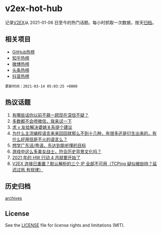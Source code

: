 # v2ex-hot-hub

 记录[V2EX](https://www.v2ex.com/)从 2021-01-06 日至今的热门话题。每小时抓取一次数据，按天[归档](archives)。
 
 ## 相关项目

- [GitHub热榜](https://github.com/lonnyzhang423/github-hot-hub)
- [知乎热榜](https://github.com/lonnyzhang423/zhihu-hot-hub)
- [微博热榜](https://github.com/lonnyzhang423/weibo-hot-hub)
- [头条热榜](https://github.com/lonnyzhang423/toutiao-hot-hub)
- [抖音热榜](https://github.com/lonnyzhang423/douyin-hot-hub)


 `更新时间：2021-03-14 05:03:25 +0800`

## 热议话题

1. [有哪些话你以前不屑一顾现在深信不疑？](https://www.v2ex.com/t/761231)
1. [多数都不会喷微信，我来试一下](https://www.v2ex.com/t/761262)
1. [求 v 友给解决婆媳关系提个建议](https://www.v2ex.com/t/761338)
1. [为什么主流编程语言来来回回就那么不到十几种，有很多还是衍生出来的，有什么好用但是不火的语言么？](https://www.v2ex.com/t/761304)
1. [想学广东话/粤语，先达到能听懂的目标](https://www.v2ex.com/t/761321)
1. [游戏中这么多美女战士，符合历史背景文化吗？](https://www.v2ex.com/t/761219)
1. [2021 年的 HW 行动 4 月就要开始了](https://www.v2ex.com/t/761372)
1. [V2EX 连接已重置？默认解析的三个 IP 全部不可用（TCPing 疑似被劫持？延迟过低 有规律）](https://www.v2ex.com/t/761226)

## 历史归档

[archives](archives)

## License

See the [LICENSE](LICENSE) file for license rights and limitations (MIT).
